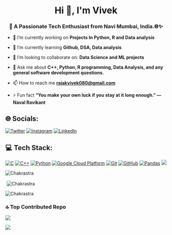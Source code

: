 <h1 align="center">Hi 👋, I'm Vivek</h1>
<h3 align="center">🚀 A Passionate Tech Enthusiast from Navi Mumbai, India.🌐✨</h3>

<!---
<p align="left"> <img src="https://komarev.com/ghpvc/?username=codeterrayt&label=Profile%20views&color=0e75b6&style=flat" alt="codeterrayt" /> </p>

<p align="left"> <a href="https://github.com/ryo-ma/github-profile-trophy"><img src="https://github-profile-trophy.vercel.app/?username=Chakrastra" alt="Chakrastra" /></a> </p>
-->

- 🔭 I’m currently working on **Projects In Python, R and Data analysis**

- 🌱 I’m currently learning **Github, DSA, Data analysis**

- 👯 I’m looking to collaborate on: **Data Science and ML projects**

- 💬 Ask me about **C++, Python, R programming, Data Analysis, and any general software development questions.**

- 📫 How to reach me **rajakvivek080@gmail.com**

- ⚡ Fun fact **“You make your own luck if you stay at it long enough.” ― Naval Ravikant**

## 🌐 Socials:
[![Twitter](https://img.shields.io/badge/Twitter-%231DA1F2.svg?logo=Twitter&logoColor=white)](https://twitter.com/Chakrastra) [![Instagram](https://img.shields.io/badge/Instagram-%23E4405F.svg?logo=Instagram&logoColor=white)](https://www.instagram.com/_vivekrajak_/) [![LinkedIn](https://img.shields.io/badge/LinkedIn-%230077B5.svg?logo=linkedin&logoColor=white)](https://www.linkedin.com/in/vivekrajak07/)
<!--[![Youtube](https://img.shields.io/badge/-Youtube-%23E4405F?logo=youtube&logoColor=white)](https://youtube.com/)-->

## 💻 Tech Stack: 

[![C](https://img.shields.io/badge/C-gray?style=for-the-badge&logo=c)](https://skillicons.dev/icons?i=c)
[![C++](https://img.shields.io/badge/C++-005571?style=for-the-badge&logo=c%2B%2B)](https://skillicons.dev/icons?i=cpp)
[![Python](https://img.shields.io/badge/Python-black?style=for-the-badge&logo=python)](https://skillicons.dev/icons?i=python)
[![Google Cloud Platform](https://img.shields.io/badge/Google_Cloud_Platform-005571?style=for-the-badge&logo=googlecloud)](https://skillicons.dev/icons?i=gcp)
[![Git](https://img.shields.io/badge/Git-black?style=for-the-badge&logo=git)](https://skillicons.dev/icons?i=git)
[![GitHub](https://img.shields.io/badge/GitHub-black?style=for-the-badge&logo=github)](https://skillicons.dev/icons?i=github)
[![Pandas](https://img.shields.io/badge/pandas-005571?style=for-the-badge&logo=pandas)](https://pandas.pydata.org/)
![](https://img.shields.io/badge/R-276DC3?style=for-the-badge&logo=r)
<!--![alt text ](https://img.shields.io/badge/text-text-colour?style=for-the-badge&logo=)-->
<p><img align="center" src="https://github-readme-stats.vercel.app/api/top-langs?username=Chakrastra&show_icons=true&locale=en&layout=compact&theme=dark&hide_border=false" alt="Chakrastra" /></p>

<p>&nbsp;<img align="center" src="https://github-readme-stats.vercel.app/api?username=Chakrastra&show_icons=true&locale=en&theme=dark&hide_border=false" alt="Chakrastra" /></p>

<p><img align="center" src="https://github-readme-streak-stats.herokuapp.com/?user=Chakrastra&theme=dark&hide_border=false" alt="Chakrastra" /></p>

### 🔝 Top Contributed Repo
![](https://github-contributor-stats.vercel.app/api?username=Chakrastra&limit=5&theme=tokyonight&combine_all_yearly_contributions=true)

[![](https://visitcount.itsvg.in/api?id=Chakrastra&icon=0&color=0)](https://visitcount.itsvg.in)
